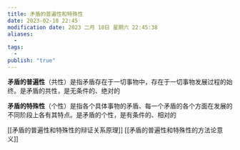 ```yaml
---
title: 矛盾的普遍性和特殊性
date: 2023-02-18 22:45
modification date: 2023 二月 18日 星期六 22:45:38
aliases:
  - 
tags:
  - 
publish: "true"
---
```


**矛盾的普遍性**（共性）是指矛盾存在于一切事物中，存在于一切事物发展过程的始终。是矛盾的共性，是无条件的、绝对的

**矛盾的特殊性**（个性）是指各个具体事物的矛盾、每一个矛盾的各个方面在发展的不同阶段上各有其特点。是矛盾的个性，是有条件的、相对的

[[矛盾的普遍性和特殊性的辩证关系原理]]
[[矛盾的普遍性和特殊性的方法论意义]]
